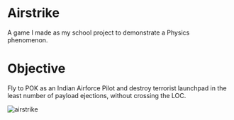 # Airstrike
A game I made as my school project to demonstrate a Physics phenomenon.

# Objective
Fly to POK as an Indian Airforce Pilot and destroy terrorist launchpad in the least number of payload ejections, without crossing the LOC.

![airstrike](https://user-images.githubusercontent.com/66418526/153762083-b6940d27-c696-401c-94c2-fbf0e3ccb1c3.jpg)
